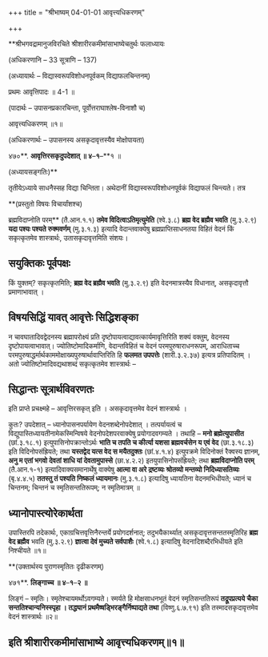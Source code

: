 +++
title = "श्रीभाष्यम् 04-01-01 आवृत्त्यधिकरणम्"

+++


**श्रीभगवद्रामानुजविरचिते श्रीशारीरकमीमांसाभाष्येचतुर्थः फलाध्यायः

(अधिकरणानि – 33 सूत्राणि – 137)

(अध्यायार्थः – विद्यास्वरूपविशोधनपूर्वकम् विद्याफलचिन्तनम्)

प्रथमः आवृत्तिपादः ॥ 4-1 ॥



(पादार्थः – उपासनप्रकारचिन्ता, पूर्वोत्तराघाश्लेष-विनाशौ च)

आवृत्त्यधिकरणम् ॥१॥

(अधिकरणार्थः – उपासनस्य असकृदावृत्तस्यैव मोक्षोपायता)

४७०**. **आवृत्तिरसकृदुपदेशात् ॥ ४**–**१**–**१ ॥

(अध्यायसङ्गतिः)**

तृतीयेऽध्याये साधनैस्सह विद्या चिन्तिता। अथेदानीं विद्यास्वरूपविशोधनपूर्वकं विद्याफलं चिन्त्यते। तत्र

**(प्रस्तुतो विषयः विचार्यांशश्च)

ब्रह्मविदाप्नोति परम्** (तै.आन.१.१) **तमेव विदित्वाऽतिमृत्युमेति** (श्वे.३.८) **ब्रह्म वेद ब्रह्मैव भवति** (मु.३.२.९) **यदा पश्यः पश्यते रुक्मवर्णम्** (मु.३.१.३) इत्यादि वेदान्तवाक्येषु ब्रह्मप्राप्तिसाधनतया विहितं वेदनं किं सकृत्कृतमेव शास्त्रार्थः, उतासकृदावृत्तमिति संशयः।

## सयुक्तिकः पूर्वपक्षः

किं युक्तम्? सकृत्कृतमिति; **ब्रह्म वेद ब्रह्मैव भवति** (मु.३.२.९) इति वेदनमात्रस्यैव विधानात्, असकृदावृत्तौ प्रमाणाभावात् ।

## विषयसिद्धिं यावत् आवृत्तेः सिद्धिशङ्का

न चावघातादिवद्वेदनस्य ब्रह्मापरोक्ष्यं प्रति दृष्टोपायत्वाद्यावत्कार्यमावृत्तिरिति शक्यं वक्तुम्, वेदनस्य दृष्टोपायत्वाभावात्। ज्योतिष्टोमादिकर्माणि, वेदान्तविहितं च वेदनं परमपुरुषाराधनरूपम्, आराधिताच्च परमपुरुषाद्धर्मार्थकाममोक्षाख्यपुरुषार्थावाप्तिरिति हि **फलमत उपपत्तेः** (शारी.३.२.३७) इत्यत्र प्रतिपादितम् । अतो ज्योतिष्टोमादिवद्यथाशब्दं सकृत्कृतमेव शास्त्रार्थः –

## सिद्धान्तः सूत्रार्थविवरणतः

इति प्राप्ते प्रचक्ष्महे – आवृत्तिरसकृत् इति । असकृदावृत्तमेव वेदनं शास्त्रार्थः ।

कुतः? उपदेशात् – ध्यानोपासनपर्यायेण वेदनशब्देनोपदेशात् । तत्पर्यायत्वं च विद्युपास्तिध्यायतीनामेकस्मिन्विषये वेदनोपदेशपरवाक्येषु प्रयोगादवगम्यते । तथाहि – **मनो ब्रह्मेत्युपासीत** (छां.३.१८.१) इत्युपासिनोपक्रान्तोऽर्थः **भाति च तपति च कीर्त्या यशसा ब्रह्मवर्चसेन य एवं वेद** (छा.३.१८.३) इति विदिनोपसंह्रियते; तथा **यस्तद्वेद यत्स वेद स मयैतदुक्तः** (छां.४.१.४) इत्युपक्रमे विदिनोक्तं रैक्वस्य ज्ञानम्,
**अनु म एतां भगवो देवतां शाधि यां देवतामुपास्से** (छा.४.२.२) इतयुपासिनोपसंह्रियते; तथा
**ब्रह्मविदाप्नोति परम्** (तै.आन.१-१) इत्यादिवाक्यसमानार्थेषु वाक्येषु **आत्मा वा अरे द्रष्टव्यः श्रोतव्यो मन्तव्यो निदिध्यासतिव्यः** (बृ.४.४.५) **ततस्तु तं पश्यति निष्कलं ध्यायमानः** (मु.३.१.८) इत्यादिषु ध्यायतिना वेदनमभिधीयते; ध्यानं च चिन्तनम्; चिन्तनं च स्मृतिसन्ततिरूपम्; न स्मृतिमात्रम् ॥

## ध्यानोपास्त्योरेकार्थता

उपास्तिरपि तदेकार्थः, एकाग्रचित्तवृत्तिनैरन्तर्ये प्रयोगदर्शनात्; तदुभयैकार्थ्यात् असकृदावृत्तसन्ततस्मृतिरिह **ब्रह्म वेद ब्रह्मैव** भवति (मु.३.२.९) **ज्ञात्वा देवं मुच्यते सर्वपाशैः** (श्वे.१.८) इत्यादिषु वेदनादिशब्दैरभिधीयते इति निश्चीयते ॥१॥

**(उक्तार्थस्य पुराणस्मृतितः दृढीकरणम्)

४७१**. **लिङ्गाच्च ॥ ४**–**१**–**२ ॥**

लिङ्गं – स्मृतिः। स्मृतेश्चायमर्थोऽवगम्यते। स्मर्यते हि मोक्षसाधनभूतं वेदनं स्मृतिसन्ततिरूपं **तद्रूपप्रत्यये चैका सन्ततिश्चान्यनिस्स्पृहा । तद्ध्यानं प्रथमैष्षड्भिरङ्गैर्निष्पाद्यते तथा** (विष्णु.६.७.९१) इति तस्मादसकृदावृत्तमेव वेदनं शास्त्रार्थः ॥२॥

## इति श्रीशारीरकमीमांसाभाष्ये आवृत्त्यधिकरणम्॥१॥


